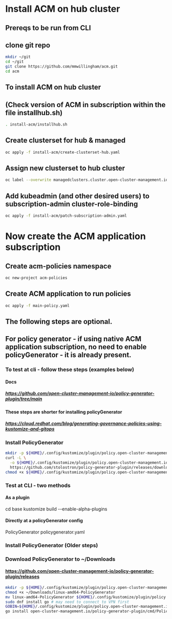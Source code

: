 # Install ACM on hub cluster
## Prereqs to be run from CLI
## clone git repo
```bash
mkdir ~/git
cd ~/git
git clone https://github.com/mmwillingham/acm.git
cd acm
```
## To install ACM on hub cluster
## (Check version of ACM in subscription within the file installhub.sh)
```bash
. install-acm/installhub.sh
```
## Create clusterset for hub & managed
```bash
oc apply -f install-acm/create-clusterset-hub.yaml
```

## Assign new clusterset to hub cluster
```bash
oc label --overwrite managedclusters.cluster.open-cluster-management.io local-cluster cluster.open-cluster-management.io/clusterset=hub
```

## Add kubeadmin (and other desired users) to subscription-admin cluster-role-binding
```bash
oc apply -f install-acm/patch-subscription-admin.yaml
```

# Now create the ACM application subscription

## Create acm-policies namespace
```bash
oc new-project acm-policies
```

## Create ACM application to run policies
```bash
oc apply -f main-policy.yaml
```


## The following steps are optional.
## For policy generator - if using native ACM application subscription, no need to enable policyGenerator - it is already present.
### To test at cli - follow these steps (examples below)
#### Docs
##### https://github.com/open-cluster-management-io/policy-generator-plugin/tree/main
#### These steps are shorter for installing policyGenerator
##### https://cloud.redhat.com/blog/generating-governance-policies-using-kustomize-and-gitops

### Install PolicyGenerator
```bash
mkdir -p ${HOME}/.config/kustomize/plugin/policy.open-cluster-management.io/v1/policygenerator
curl -L \
  -o ${HOME}/.config/kustomize/plugin/policy.open-cluster-management.io/v1/policygenerator/PolicyGenerator \
  https://github.com/stolostron/policy-generator-plugin/releases/download/v1.8.0/linux-amd64-PolicyGenerator
chmod +x ${HOME}/.config/kustomize/plugin/policy.open-cluster-management.io/v1/policygenerator/PolicyGenerator
```
### Test at CLI - two methods
#### As a plugin
cd base
kustomize build --enable-alpha-plugins

#### Directly at a policyGenerator config
PolicyGenerator policygenerator.yaml


### Install PolicyGenerator (Older steps)
### Download PolicyGenerator to ~/Downloads
#### https://github.com/open-cluster-management-io/policy-generator-plugin/releases

```bash
mkdir -p ${HOME}/.config/kustomize/plugin/policy.open-cluster-management.io/v1/policygenerator
chmod +x ~/Downloads/linux-amd64-PolicyGenerator
mv linux-amd64-PolicyGenerator ${HOME}/.config/kustomize/plugin/policy.open-cluster-management.io/v1/policygenerator/PolicyGenerator
sudo dnf install go # may need to connect to VPN first
GOBIN=${HOME}/.config/kustomize/plugin/policy.open-cluster-management.io/v1/policygenerator \
go install open-cluster-management.io/policy-generator-plugin/cmd/PolicyGenerator@latest
```



